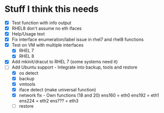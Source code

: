 # Stuff I think this needs

- [X] Test function with info output
- [X] RHEL8 don't assume no eth ifaces
- [X] Help/Usage text
- [X] Fix interface enumeration/label issue in rhel7 and rhel8 functions
- [X] Test on VM with multiple interfaces
  - [X] RHEL 7
  - [X] RHEL 8
- [X] Add mkinit/dracut to RHEL 7 (some systems need it)
- [ ] Add Ubuntu support - Integrate into backup, tools and restore
  - [X] os detect
  - [X] backup
  - [X] vmtools
  - [X] iface detect (make universal function)
  - [X] network fix - Own functions (18 and 20)
    ens160 = eth0
    ens192 = eth1
    ens224 = eth2
    ens??? = eth3
  - [ ] restore